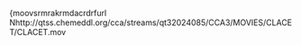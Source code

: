    {moov   srmra   krmda   crdrf    url    Nhttp://qtss.chemeddl.org/cca/streams/qt32024085/CCA3/MOVIES/CLACET/CLACET.mov  

